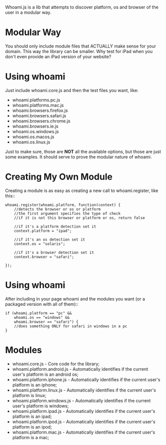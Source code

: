 Whoami.js is a lib that attempts to discover platform, os and browser of the
user in a modular way.

Modular Way
===========

You should only include module files that ACTUALLY make sense for your domain.
This way the library can be smaller. Why test for iPad when you don't even
provide an iPad version of your website?

Using whoami
============

Just include whoami.core.js and then the test files you want, like:

* whoami.platforms.pc.js
* whoami.platforms.mac.js
* whoami.browsers.firefox.js
* whoami.browsers.safari.js
* whoami.browsers.chrome.js
* whoami.browsers.ie.js
* whoami.os.windows.js
* whoami.os.macos.js
* whoami.os.linux.js

Just to make sure, those are **NOT** all the available options, but those are
just some examples. It should serve to prove the modular nature of whoami.

Creating My Own Module
======================

Creating a module is as easy as creating a new call to whoami.register, like
this::

    whoami.register(whoami.platform, function(context) {
        //detects the browser or os or platform
        //the first argument specifies the type of check
        //if it is not this browser or platform or os, return false

        //if it's a platform detection set it
        context.platform = "ipad";

        //if it's an os detection set it
        context.os = "solaris";

        //if it's a browser detection set it
        context.browser = "safari";

    });

Using whoami
============

After including in your page whoami and the modules you want (or a packaged
version with all of them)::

    if (whoami.platform == "pc" && 
        whoami.os == "windows" && 
        whoami.browser == "safari") {
        //does something ONLY for safari in windows in a pc
    }

Modules
=======

* whoami.core.js - Core code for the library;
* whoami.platform.android.js - Automatically identifies if the current user's
platform is an android os;
* whoami.platform.iphone.js - Automatically identifies if the current user's
platform is an iphone;
* whoami.platform.linux.js - Automatically identifies if the current user's
platform is linux;
* whoami.platform.windows.js - Automatically identifies if the current user's
platform is windows;
* whoami.platform.ipad.js - Automatically identifies if the current user's
platform is an ipad;
* whoami.platform.ipod.js - Automatically identifies if the current user's
platform is an ipod;
* whoami.platform.mac.js - Automatically identifies if the current user's
platform is a mac;
